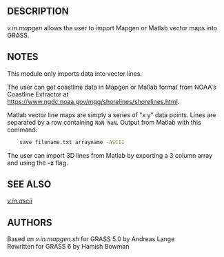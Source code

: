## DESCRIPTION

*v.in.mapgen* allows the user to import Mapgen or Matlab vector maps
into GRASS.

## NOTES

This module only imports data into vector lines.

The user can get coastline data in Mapgen or Matlab format from NOAA's
Coastline Extractor at
<https://www.ngdc.noaa.gov/mgg/shorelines/shorelines.html>.

Matlab vector line maps are simply a series of "x y" data points. Lines
are separated by a row containing `NaN NaN`. Output from Matlab with
this command:  

```sh
    save filename.txt arrayname -ASCII
```

The user can import 3D lines from Matlab by exporting a 3 column array
and using the **-z** flag.

## SEE ALSO

*[v.in.ascii](v.in.ascii.md)*

## AUTHORS

Based on *v.in.mapgen.sh* for GRASS 5.0 by Andreas Lange  
Rewritten for GRASS 6 by Hamish Bowman
